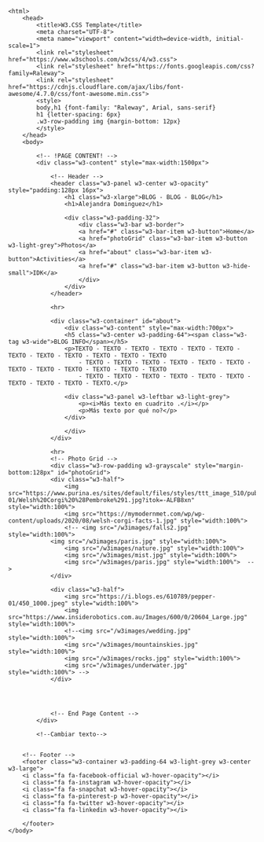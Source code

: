 
    <html>
        <head>
            <title>W3.CSS Template</title>
            <meta charset="UTF-8">
            <meta name="viewport" content="width=device-width, initial-scale=1">
            <link rel="stylesheet" href="https://www.w3schools.com/w3css/4/w3.css">
            <link rel="stylesheet" href="https://fonts.googleapis.com/css?family=Raleway">
            <link rel="stylesheet" href="https://cdnjs.cloudflare.com/ajax/libs/font-awesome/4.7.0/css/font-awesome.min.css">
            <style>
            body,h1 {font-family: "Raleway", Arial, sans-serif}
            h1 {letter-spacing: 6px}
            .w3-row-padding img {margin-bottom: 12px}
            </style>
        </head>
        <body>
        
            <!-- !PAGE CONTENT! -->
            <div class="w3-content" style="max-width:1500px">
            
                <!-- Header -->
                <header class="w3-panel w3-center w3-opacity" style="padding:128px 16px">
                    <h1 class="w3-xlarge">BLOG - BLOG - BLOG</h1>
                    <h1>Alejandra Dominguez</h1>
                    
                    <div class="w3-padding-32">
                        <div class="w3-bar w3-border">
                        <a href="#" class="w3-bar-item w3-button">Home</a>
                        <a href="photoGrid" class="w3-bar-item w3-button w3-light-grey">Photos</a>
                        <a href="about" class="w3-bar-item w3-button">Activities</a>
                        <a href="#" class="w3-bar-item w3-button w3-hide-small">IDK</a>
                        </div>
                    </div>
                </header>
                    
                <hr>    
                
                <div class="w3-container" id="about">
                    <div class="w3-content" style="max-width:700px">
                    <h5 class="w3-center w3-padding-64"><span class="w3-tag w3-wide">BLOG INFO</span></h5>
                    <p>TEXTO - TEXTO - TEXTO - TEXTO - TEXTO - TEXTO - TEXTO - TEXTO - TEXTO - TEXTO - TEXTO - TEXTO
                        - TEXTO - TEXTO - TEXTO - TEXTO - TEXTO - TEXTO - TEXTO - TEXTO - TEXTO - TEXTO - TEXTO - TEXTO 
                        - TEXTO - TEXTO - TEXTO - TEXTO - TEXTO - TEXTO - TEXTO - TEXTO - TEXTO - TEXTO.</p>
                    
                    <div class="w3-panel w3-leftbar w3-light-grey">
                        <p><i>Más texto en cuadrito .</i></p>
                        <p>Más texto por qué no?</p>
                    </div>
                    
                    </div>
                </div>
            
                <hr>
                <!-- Photo Grid -->
                <div class="w3-row-padding w3-grayscale" style="margin-bottom:128px" id="photoGrid"> 
                <div class="w3-half">
                    <img src="https://www.purina.es/sites/default/files/styles/ttt_image_510/public/2021-01/Welsh%20Corgi%20%28Pembroke%291.jpg?itok=-ALFB8xn" style="width:100%">
                    <img src="https://mymodernmet.com/wp/wp-content/uploads/2020/08/welsh-corgi-facts-1.jpg" style="width:100%">
                    <!-- <img src="/w3images/falls2.jpg" style="width:100%">
                <img src="/w3images/paris.jpg" style="width:100%">
                    <img src="/w3images/nature.jpg" style="width:100%">
                    <img src="/w3images/mist.jpg" style="width:100%">
                    <img src="/w3images/paris.jpg" style="width:100%">  -->
                </div>
                
                <div class="w3-half">
                    <img src="https://i.blogs.es/610789/pepper-01/450_1000.jpeg" style="width:100%">
                    <img src="https://www.insiderobotics.com.au/Images/600/0/20604_Large.jpg" style="width:100%">
                    <!--<img src="/w3images/wedding.jpg" style="width:100%">
                    <img src="/w3images/mountainskies.jpg" style="width:100%">
                    <img src="/w3images/rocks.jpg" style="width:100%">
                    <img src="/w3images/underwater.jpg" style="width:100%"> -->
                </div>

                
            
            
                <!-- End Page Content -->
            </div>

            <!--Cambiar texto-->
        
        
        <!-- Footer -->
        <footer class="w3-container w3-padding-64 w3-light-grey w3-center w3-large"> 
        <i class="fa fa-facebook-official w3-hover-opacity"></i>
        <i class="fa fa-instagram w3-hover-opacity"></i>
        <i class="fa fa-snapchat w3-hover-opacity"></i>
        <i class="fa fa-pinterest-p w3-hover-opacity"></i>
        <i class="fa fa-twitter w3-hover-opacity"></i>
        <i class="fa fa-linkedin w3-hover-opacity"></i>
        
        </footer>
    </body>
 </html>


        
